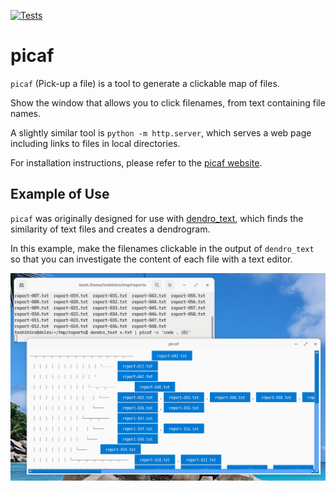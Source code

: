 [![Tests](https://github.com/tos-kamiya/picaf/actions/workflows/tests.yaml/badge.svg)](https://github.com/tos-kamiya/picaf/actions/workflows/tests.yaml)

# picaf

`picaf` (Pick-up a file) is a tool to generate a clickable map of files.

Show the window that allows you to click filenames, from text containing file names.

A slightly similar tool is `python -m http.server`, which serves a web page including links to files in local directories.

For installation instructions, please refer to the [picaf website](https://github.com/tos-kamiya/picaf).

## Example of Use

`picaf` was originally designed for use with [dendro_text](https://github.com/tos-kamiya/dendro_text), which finds the similarity of text files and creates a dendrogram.

In this example, make the filenames clickable in the output of `dendro_text` so that you can investigate the content of each file with a text editor.

![](https://github.com/tos-kamiya/picaf/blob/main/images/fig1.png?raw=True)
